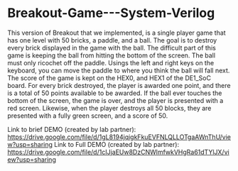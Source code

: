 # Breakout-Game---System-Verilog
This version of Breakout that we implemented, is a single player game that has one level with 50 bricks, a paddle, and a ball. The goal is to destroy every brick displayed in the game with the ball. The difficult part of this game is keeping the ball from hitting the bottom of the screen. The ball must only ricochet off the paddle. Usings the left and right keys on the keyboard, you can move the paddle to where you think the ball will fall next. The score of the game is kept on the HEX0, and HEX1 of the DE1_SoC board. For every brick destroyed, the player is awarded one point, and there is a total of 50 points available to be awarded. If the ball ever touches the bottom of the screen, the game is over, and the player is presented with a red screen. Likewise, when the player destroys all 50 blocks, they are presented with a fully green screen, and a score of 50.

Link to brief DEMO (created by lab partner): https://drive.google.com/file/d/1gL8194jqigkFkuEVFNLQLLOTgaAWnThU/view?usp=sharing
Link to Full DEMO (created by lab partner): https://drive.google.com/file/d/1cIJjaEUw8DzCNWlmfwkVHgRa61dTYlJX/view?usp=sharing
